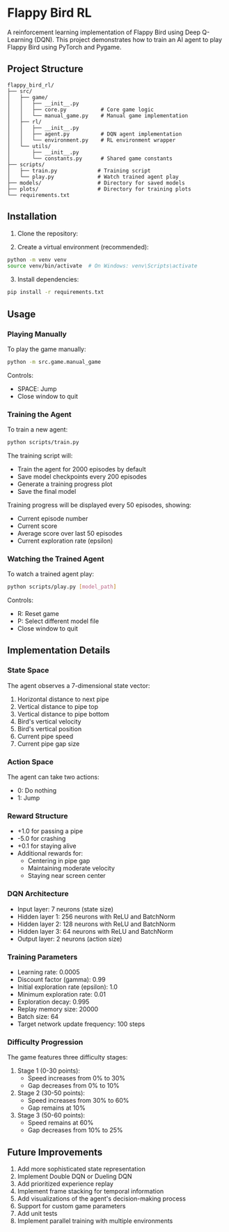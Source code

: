 # Flappy Bird RL

A reinforcement learning implementation of Flappy Bird using Deep Q-Learning (DQN). This project demonstrates how to train an AI agent to play Flappy Bird using PyTorch and Pygame.

## Project Structure

```
flappy_bird_rl/
├── src/
│   ├── game/
│   │   ├── __init__.py
│   │   ├── core.py           # Core game logic
│   │   └── manual_game.py    # Manual game implementation
│   ├── rl/
│   │   ├── __init__.py
│   │   ├── agent.py          # DQN agent implementation
│   │   └── environment.py    # RL environment wrapper
│   └── utils/
│       ├── __init__.py
│       └── constants.py      # Shared game constants
├── scripts/
│   ├── train.py             # Training script
│   └── play.py              # Watch trained agent play
├── models/                  # Directory for saved models
├── plots/                   # Directory for training plots
└── requirements.txt
```

## Installation

1. Clone the repository:

2. Create a virtual environment (recommended):
```bash
python -m venv venv
source venv/bin/activate  # On Windows: venv\Scripts\activate
```

3. Install dependencies:
```bash
pip install -r requirements.txt
```

## Usage

### Playing Manually

To play the game manually:
```bash
python -m src.game.manual_game
```

Controls:
- SPACE: Jump
- Close window to quit

### Training the Agent

To train a new agent:
```bash
python scripts/train.py
```

The training script will:
- Train the agent for 2000 episodes by default
- Save model checkpoints every 200 episodes
- Generate a training progress plot
- Save the final model

Training progress will be displayed every 50 episodes, showing:
- Current episode number
- Current score
- Average score over last 50 episodes
- Current exploration rate (epsilon)

### Watching the Trained Agent

To watch a trained agent play:
```bash
python scripts/play.py [model_path]
```

Controls:
- R: Reset game
- P: Select different model file
- Close window to quit

## Implementation Details

### State Space
The agent observes a 7-dimensional state vector:
1. Horizontal distance to next pipe
2. Vertical distance to pipe top
3. Vertical distance to pipe bottom
4. Bird's vertical velocity
5. Bird's vertical position
6. Current pipe speed
7. Current pipe gap size

### Action Space
The agent can take two actions:
- 0: Do nothing
- 1: Jump

### Reward Structure
- +1.0 for passing a pipe
- -5.0 for crashing
- +0.1 for staying alive
- Additional rewards for:
  - Centering in pipe gap
  - Maintaining moderate velocity
  - Staying near screen center

### DQN Architecture
- Input layer: 7 neurons (state size)
- Hidden layer 1: 256 neurons with ReLU and BatchNorm
- Hidden layer 2: 128 neurons with ReLU and BatchNorm
- Hidden layer 3: 64 neurons with ReLU and BatchNorm
- Output layer: 2 neurons (action size)

### Training Parameters
- Learning rate: 0.0005
- Discount factor (gamma): 0.99
- Initial exploration rate (epsilon): 1.0
- Minimum exploration rate: 0.01
- Exploration decay: 0.995
- Replay memory size: 20000
- Batch size: 64
- Target network update frequency: 100 steps

### Difficulty Progression
The game features three difficulty stages:
1. Stage 1 (0-30 points):
   - Speed increases from 0% to 30%
   - Gap decreases from 0% to 10%
2. Stage 2 (30-50 points):
   - Speed increases from 30% to 60%
   - Gap remains at 10%
3. Stage 3 (50-60 points):
   - Speed remains at 60%
   - Gap decreases from 10% to 25%

## Future Improvements

1. Add more sophisticated state representation
2. Implement Double DQN or Dueling DQN
3. Add prioritized experience replay
4. Implement frame stacking for temporal information
5. Add visualizations of the agent's decision-making process
6. Support for custom game parameters
7. Add unit tests
8. Implement parallel training with multiple environments
